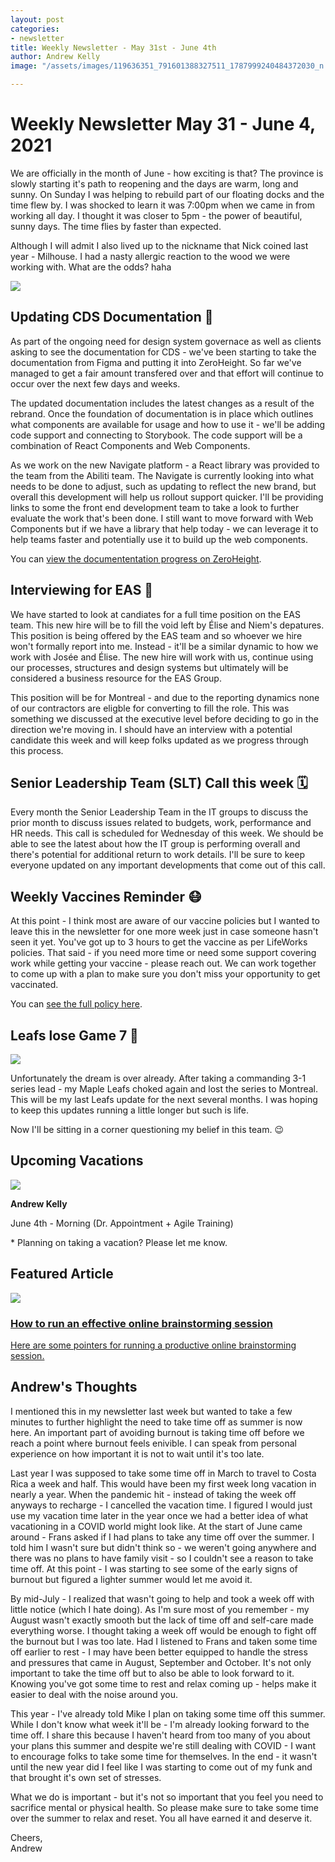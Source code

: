 ```yaml
---
layout: post
categories:
- newsletter
title: Weekly Newsletter - May 31st - June 4th
author: Andrew Kelly
image: "/assets/images/119636351_791601388327511_1787999240484372030_n.jpg"

---
```

# **Weekly Newsletter May 31 - June 4, 2021**

We are officially in the month of June - how exciting is that? The province is slowly starting it's path to reopening and the days are warm, long and sunny. On Sunday I was helping to rebuild part of our floating docks and the time flew by. I was shocked to learn it was 7:00pm when we came in from working all day. I thought it was closer to 5pm - the power of beautiful, sunny days. The time flies by faster than expected.

Although I will admit I also lived up to the nickname that Nick coined last year - Milhouse. I had a nasty allergic reaction to the wood we were working with. What are the odds? haha


![](/assets/images/zeroheight-preview.png)

##  Updating CDS Documentation 🎨

As part of the ongoing need for design system governace as well as clients asking to see the documentation for CDS - we've been starting to take the documentation from Figma and putting it into ZeroHeight. So far we've managed to get a fair amount transfered over and that effort will continue to occur over the next few days and weeks.

The updated documentation includes the latest changes as a result of the rebrand. Once the foundation of documentation is in place which outlines what components are available for usage and how to use it - we'll be adding code support and connecting to Storybook. The code support will be a combination of React Components and Web Components.

As we work on the new Navigate platform - a React library was provided to the team from the Abiliti team. The Navigate is currently looking into what needs to be done to adjust, such as updating to reflect the new brand, but overall this development will help us rollout support quicker. I'll be providing links to some the front end development team to take a look to further evaluate the work that's been done. I still want to move forward with Web Components but if we have a library that help today - we can leverage it to help teams faster and potentially use it to build up the web components.

You can [view the documententation progress on ZeroHeight](https://zeroheight.com/0df3b93e8).

## Interviewing for EAS 🤝

We have started to look at candiates for a full time position on the EAS team. This new hire will be to fill the void left by Élise and Niem's depatures.  This position is being offered by the EAS team and so whoever we hire won't formally report into me. Instead - it'll be a similar dynamic to how we work with Josée and Élise. The new hire will work with us, continue using our processes, structures and design systems but ultimately will be considered a business resource for the EAS Group.

This position will be for Montreal - and due to the reporting dynamics none of our contractors are eligble for converting to fill the role. This was something we discussed at the executive level before deciding to go in the direction we're moving in. I should have an interview with a potential candidate this week and will keep folks updated as we progress through this process.

## Senior Leadership Team (SLT) Call this week  🗓️

Every month the Senior Leadership Team in the IT groups to discuss the prior month to discuss issues related to budgets, work, performance and HR needs. This call is scheduled for Wednesday of this week. We should be able to see the latest about how the IT group is performing overall and there's potential for additional return to work details. I'll be sure to keep everyone updated on any important developments that come out of this call. 

## Weekly Vaccines Reminder 😷

At this point - I think most are aware of our vaccine policies but I wanted to leave this in the newsletter for one more week just in case someone hasn't seen it yet. You've got up to 3 hours to get the vaccine as per LifeWorks policies. That said - if you need more time or need some support covering work while getting your vaccine - please reach out. We can work together to come up with a plan to make sure you don't miss your opportunity to get vaccinated.

You can [see the full policy here](https://msoit.sharepoint.com/sites/Panorama/SitePages/Paid-time-off-for-employees-to-receive-COVID-19-vaccine.aspx?from=SendByEmail&e=QUvoN5oiT0CwlFvcFbAgYQ&at=9).

### 

## Leafs lose Game 7 🏒

![](/assets/images/leamapleleafsbags.jpg)

Unfortunately the dream is over already. After taking a commanding 3-1 series lead - my Maple Leafs choked again and lost the series to Montreal. This will be my last Leafs update for the next several months. I was hoping to keep this updates running a little longer but such is life.

Now I'll be sitting in a corner questioning my belief in this team. 😉

## 

## **Upcoming Vacations**

![](/assets/images/photo-1527179528411-4219e0714bcc.jpeg)

**Andrew Kelly**

June 4th - Morning (Dr. Appointment + Agile Training)

\* Planning on taking a vacation? Please let me know.

## 

## Featured Article

![](/assets/images/INV20280_article_page_02-810x810.jpg)

### [How to run an effective online brainstorming session](https://www.invisionapp.com/inside-design/online-brainstorming/?itm_campaign=default&itm_source=homefeatured&itm_medium=website&itm_content=default})

[Here are some pointers for running a productive online brainstorming session.](https://www.invisionapp.com/inside-design/online-brainstorming/?itm_campaign=default&itm_source=homefeatured&itm_medium=website&itm_content=default})

## Andrew's Thoughts

I mentioned this in my newsletter last week but wanted to take a few minutes to further highlight the need to take time off as summer is now here. An important part of avoiding burnout is taking time off before we reach a point where burnout feels enivible. I can speak from personal experience on how important it is not to wait until it's too late.

Last year I was supposed to take some time off in March to travel to Costa Rica a week and half. This would have been my first week long vacation in nearly a year. When the pandemic hit - instead of taking the week off anyways to recharge - I cancelled the vacation time. I figured I would just use my vacation time later in the year once we had a better idea of what vacationing in a COVID world might look like. At the start of June came around - Frans asked if I had plans to take any time off over the summer. I told him I wasn't sure but didn't think so - we weren't going anywhere and there was no plans to have family visit - so I couldn't see a reason to take time off. At this point - I was starting to see some of the early signs of burnout but figured a lighter summer would let me avoid it.

By mid-July - I realized that wasn't going to help and took a week off with little notice (which I hate doing). As I'm sure most of you remember - my August wasn't exactly smooth but the lack of time off and self-care made everything worse. I thought taking a week off would be enough to fight off the burnout but I was too late. Had I listened to Frans and taken some time off earlier to rest - I may have been better equipped to handle the stress and pressures that came in August, September and October. It's not only important to take the time off but to also be able to look forward to it. Knowing you've got some time to rest and relax coming up - helps make it easier to deal with the noise around you.

This year - I've already told Mike I plan on taking some time off this summer. While I don't know what week it'll be - I'm already looking forward to the time off. I share this because I haven't heard from too many of you about your plans this summer and despite we're still dealing with COVID - I want to encourage folks to take some time for themselves. In the end - it wasn't until the new year did I feel like I was starting to come out of my funk and that brought it's own set of stresses.

What we do is important - but it's not so important that you feel you need to sacrifice mental or physical health. So please make sure to take some time over the summer to relax and reset. You all have earned it and deserve it.

Cheers,  
Andrew